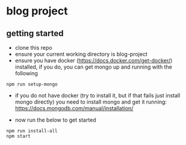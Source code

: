 # blog project

## getting started

- clone this repo
- ensure your current working directory is blog-project
- ensure you have docker (https://docs.docker.com/get-docker/) installed, if you do, you can get mongo up and running with the following

```
npm run setup-mongo
```

- if you do not have docker (try to install it, but if that fails just install mongo directly) you need to install mongo and get it running: https://docs.mongodb.com/manual/installation/


- now run the below to get started

```
npm run install-all
npm start
```